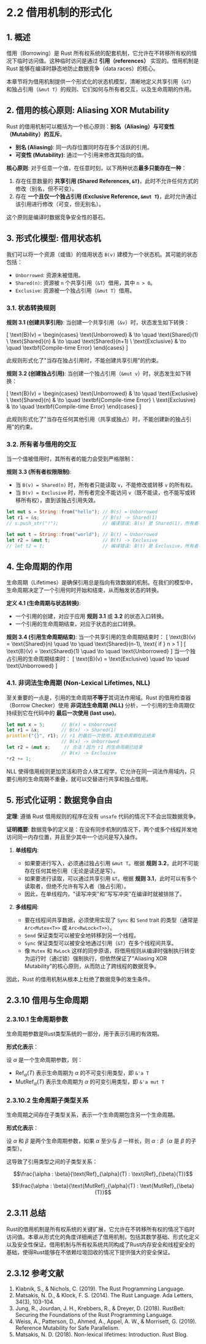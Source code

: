 # 2.2 借用机制的形式化

## 1. 概述

借用（Borrowing）是 Rust 所有权系统的配套机制，它允许在不转移所有权的情况下临时访问值。这种临时访问是通过 **引用（references）** 实现的。借用机制是 Rust 能够在编译时静态地防止数据竞争（data races）的核心。

本章节将为借用机制提供一个形式化的状态机模型，清晰地定义共享引用（`&T`）和独占引用（`&mut T`）的规则、它们如何与所有者交互，以及生命周期的作用。

## 2. 借用的核心原则: Aliasing XOR Mutability

Rust 的借用机制可以概括为一个核心原则：**别名（Aliasing）与可变性（Mutability）的互斥**。

- **别名 (Aliasing)**: 同一内存位置同时存在多个活跃的引用。
- **可变性 (Mutability)**: 通过一个引用来修改其指向的值。

**核心原则**: 对于任意一个值，在任意时刻，以下两种状态**最多只能存在一种**：

1. 存在任意数量的 **共享引用 (Shared References, `&T`)**，此时不允许任何方式的修改（别名，但不可变）。
2. 存在 **一个且仅一个独占引用 (Exclusive Reference, `&mut T`)**，此时允许通过该引用进行修改（可变，但无别名）。

这个原则是编译时数据竞争安全性的基石。

## 3. 形式化模型: 借用状态机

我们可以将一个资源（或值）的借用状态 `B(v)` 建模为一个状态机。其可能的状态包括：

- `Unborrowed`: 资源未被借用。
- `Shared(n)`: 资源被 `n` 个共享引用（`&T`）借用，其中 `n > 0`。
- `Exclusive`: 资源被一个独占引用（`&mut T`）借用。

### 3.1. 状态转换规则

**规则 3.1 (创建共享引用)**:
当创建一个共享引用（`&v`）时，状态发生如下转换：

\[
\text{B}(v) =
\begin{cases}
    \text{Unborrowed} & \to \quad \text{Shared}(1) \\
    \text{Shared}(n) & \to \quad \text{Shared}(n+1) \\
    \text{Exclusive} & \to \quad \textbf{Compile-time Error}
\end{cases}
\]

此规则形式化了"当存在独占引用时，不能创建共享引用"的约束。

**规则 3.2 (创建独占引用)**:
当创建一个独占引用（`&mut v`）时，状态发生如下转换：

\[
\text{B}(v) =
\begin{cases}
    \text{Unborrowed} & \to \quad \text{Exclusive} \\
    \text{Shared}(n) & \to \quad \textbf{Compile-time Error} \\
    \text{Exclusive} & \to \quad \textbf{Compile-time Error}
\end{cases}
\]

此规则形式化了"当存在任何其他引用（共享或独占）时，不能创建新的独占引用"的约束。

### 3.2. 所有者与借用的交互

当一个值被借用时，其所有者的能力会受到严格限制：

**规则 3.3 (所有者权限限制)**:

- 当 `B(v) = Shared(n)` 时，所有者只能读取 `v`，不能修改或转移 `v` 的所有权。
- 当 `B(v) = Exclusive` 时，所有者完全不能访问 `v`（既不能读，也不能写或转移所有权），直到该独占引用失效。

```rust
let mut s = String::from("hello"); // B(s) = Unborrowed
let r1 = &s;                       // B(s) -> Shared(1)
// s.push_str("!");                // 编译错误: B(s) 是 Shared(1)，所有者不能修改

let mut t = String::from("world"); // B(t) = Unborrowed
let r2 = &mut t;                   // B(t) -> Exclusive
// let t2 = t;                     // 编译错误: B(t) 是 Exclusive，所有者不能移动
```

## 4. 生命周期的作用

生命周期（Lifetimes）是确保引用总是指向有效数据的机制。在我们的模型中，生命周期决定了一个引用何时开始和结束，从而触发状态的转换。

**定义 4.1 (生命周期与状态转换)**:

- 一个引用的创建，对应于应用 **规则 3.1** 或 **3.2** 的状态入口转换。
- 一个引用的生命周期结束，对应于状态的出口转换。

**规则 3.4 (引用生命周期结束)**:
当一个共享引用的生命周期结束时：
\[
\text{B}(v) = \text{Shared}(n) \quad \to \quad \text{Shared}(n-1), \text{ if } n > 1
\]
\[
\text{B}(v) = \text{Shared}(1) \quad \to \quad \text{Unborrowed}
\]
当一个独占引用的生命周期结束时：
\[
\text{B}(v) = \text{Exclusive} \quad \to \quad \text{Unborrowed}
\]

### 4.1. 非词法生命周期 (Non-Lexical Lifetimes, NLL)

至关重要的一点是，引用的生命周期**不等于**其词法作用域。Rust 的借用检查器（Borrow Checker）使用 **非词法生命周期 (NLL)** 分析，一个引用的生命周期仅持续到它在代码中的 **最后一次使用 (last use)**。

```rust
let mut x = 5;      // B(x) = Unborrowed
let r1 = &x;        // B(x) -> Shared(1)
println!("{}", r1); // r1 的最后一次使用，其生命周期在此结束
                    // B(x) -> Unborrowed
let r2 = &mut x;     // 合法！因为 r1 的生命周期已结束
                    // B(x) -> Exclusive
*r2 += 1;
```

NLL 使得借用规则更加灵活和符合人体工程学，它允许在同一词法作用域内，只要引用的生命周期不重叠，就可以交替进行共享和独占借用。

## 5. 形式化证明：数据竞争自由

**定理**: 遵循 Rust 借用规则的程序在没有 `unsafe` 代码的情况下不会出现数据竞争。

**证明概要**:
数据竞争的定义是：在没有同步机制的情况下，两个或多个线程并发地访问同一内存位置，并且至少其中一个访问是写入操作。

1. **单线程内**:
    - 如果要进行写入，必须通过独占引用 `&mut T`。根据 **规则 3.2**，此时不可能存在任何其他引用（无论是读还是写）。
    - 如果要进行读取，可以通过共享引用 `&T`。根据 **规则 3.1**，此时可以有多个读取者，但绝不允许有写入者（独占引用）。
    - 因此，在单线程内，"读写冲突"和"写写冲突"在编译时就被排除了。

2. **多线程间**:
    - 要在线程间共享数据，必须使用实现了 `Sync` 和 `Send` trait 的类型（通常是 `Arc<Mutex<T>>` 或 `Arc<RwLock<T>>`）。
    - `Send` 保证类型可以被安全地转移到另一个线程。
    - `Sync` 保证类型可以被安全地通过引用（`&T`）在多个线程间共享。
    - 像 `Mutex` 和 `RwLock` 这样的同步原语，将借用规则从编译时强制执行转变为运行时（通过锁）强制执行，但依然保证了"Aliasing XOR Mutability"的核心原则，从而防止了跨线程的数据竞争。

因此，Rust 的借用机制从根本上杜绝了数据竞争的发生条件。

## 2.3.10 借用与生命周期

### 2.3.10.1 生命周期参数

生命周期参数是Rust类型系统的一部分，用于表示引用的有效期。

**形式化表示**：

设 $\alpha$ 是一个生命周期参数，则：

- $\text{Ref}_{\alpha}(T)$ 表示生命周期为 $\alpha$ 的不可变引用类型，即 `&'a T`
- $\text{MutRef}_{\alpha}(T)$ 表示生命周期为 $\alpha$ 的可变引用类型，即 `&'a mut T`

### 2.3.10.2 生命周期子类型关系

生命周期之间存在子类型关系，表示一个生命周期包含另一个生命周期。

**形式化表示**：

设 $\alpha$ 和 $\beta$ 是两个生命周期参数，如果 $\alpha$ 至少与 $\beta$ 一样长，则 $\alpha : \beta$（$\alpha$ 是 $\beta$ 的子类型）。

这导致了引用类型之间的子类型关系：

$$\frac{\alpha : \beta}{\text{Ref}_{\alpha}(T) : \text{Ref}_{\beta}(T)}$$

$$\frac{\alpha : \beta}{\text{MutRef}_{\alpha}(T) : \text{MutRef}_{\beta}(T)}$$

## 2.3.11 总结

Rust的借用机制是所有权系统的关键扩展，它允许在不转移所有权的情况下临时访问值。本章从形式化的角度详细阐述了借用机制，包括其数学基础、形式化定义以及安全性保证。借用机制与所有权系统共同构成了Rust内存安全和线程安全的基础，使得Rust能够在不依赖垃圾回收的情况下提供强大的安全保证。

## 2.3.12 参考文献

1. Klabnik, S., & Nichols, C. (2019). The Rust Programming Language.
2. Matsakis, N. D., & Klock, F. S. (2014). The Rust Language. Ada Letters, 34(3), 103-104.
3. Jung, R., Jourdan, J. H., Krebbers, R., & Dreyer, D. (2018). RustBelt: Securing the Foundations of the Rust Programming Language.
4. Weiss, A., Patterson, D., Ahmed, A., Appel, A. W., & Morrisett, G. (2019). Reference Mutability for Safe Parallelism.
5. Matsakis, N. D. (2018). Non-lexical lifetimes: Introduction. Rust Blog.
